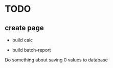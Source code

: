 # TODO

## create page
  - build calc

  - build batch-report

Do something about saving 0 values to database